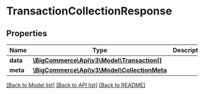 # TransactionCollectionResponse

## Properties
Name | Type | Description | Notes
------------ | ------------- | ------------- | -------------
**data** | [**\BigCommerce\Api\v3\Model\Transaction[]**](Transaction.md) |  | [optional] 
**meta** | [**\BigCommerce\Api\v3\Model\CollectionMeta**](CollectionMeta.md) |  | [optional] 

[[Back to Model list]](../README.md#documentation-for-models) [[Back to API list]](../README.md#documentation-for-api-endpoints) [[Back to README]](../README.md)


